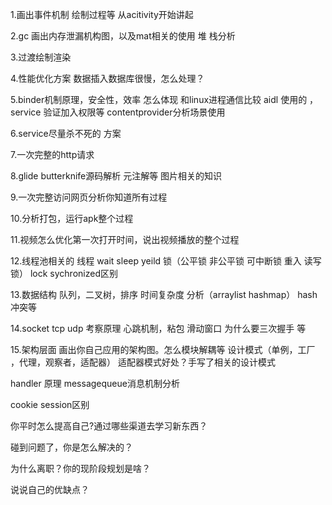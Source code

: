 1.画出事件机制 绘制过程等 从acitivity开始讲起

2.gc 画出内存泄漏机构图，以及mat相关的使用 堆 栈分析

3.过渡绘制渲染

4.性能优化方案 数据插入数据库很慢，怎么处理？

5.binder机制原理，安全性，效率 怎么体现 和linux进程通信比较 aidl 使用的
，service 验证加入权限等 contentprovider分析场景使用

6.service尽量杀不死的 方案

7.一次完整的http请求

8.glide butterknife源码解析 元注解等 图片相关的知识

9.一次完整访问网页分析你知道所有过程

10.分析打包，运行apk整个过程

11.视频怎么优化第一次打开时间，说出视频播放的整个过程

12.线程池相关的 线程 wait sleep yeild 锁（公平锁 非公平锁 可中断锁 重入 读写锁） lock sychronized区别

13.数据结构 队列，二叉树，排序 时间复杂度 分析（arraylist hashmap） hash
冲突等

14.socket tcp udp 考察原理 心跳机制，粘包 滑动窗口 为什么要三次握手 等

15.架构层面 画出你自己应用的架构图。怎么模块解耦等 设计模式（单例，工厂
，代理，观察者，适配器） 适配器模式好处？手写了相关的设计模式




handler 原理 messagequeue消息机制分析

cookie session区别

你平时怎么提高自己?通过哪些渠道去学习新东西？

碰到问题了，你是怎么解决的？

为什么离职？你的现阶段规划是啥？

说说自己的优缺点？
